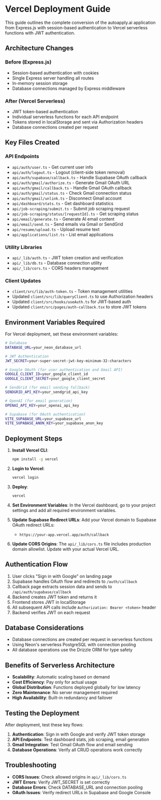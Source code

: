 # Vercel Deployment Guide

This guide outlines the complete conversion of the autoapply.ai application from Express.js with session-based authentication to Vercel serverless functions with JWT authentication.

## Architecture Changes

### Before (Express.js)
- Session-based authentication with cookies
- Single Express server handling all routes
- In-memory session storage
- Database connections managed by Express middleware

### After (Vercel Serverless)
- JWT token-based authentication
- Individual serverless functions for each API endpoint
- Tokens stored in localStorage and sent via Authorization headers
- Database connections created per request

## Key Files Created

### API Endpoints
- `api/auth/user.ts` - Get current user info
- `api/auth/logout.ts` - Logout (client-side token removal)
- `api/auth/supabase/callback.ts` - Handle Supabase OAuth callback
- `api/auth/gmail/authorize.ts` - Generate Gmail OAuth URL
- `api/auth/gmail/callback.ts` - Handle Gmail OAuth callback
- `api/auth/gmail/status.ts` - Check Gmail connection status
- `api/auth/gmail/unlink.ts` - Disconnect Gmail account
- `api/dashboard/stats.ts` - Get dashboard statistics
- `api/job-scraping/submit.ts` - Submit job scraping request
- `api/job-scraping/status/[requestId].ts` - Get scraping status
- `api/email/generate.ts` - Generate AI email content
- `api/email/send.ts` - Send emails via Gmail or SendGrid
- `api/resume/upload.ts` - Upload resume text
- `api/applications/list.ts` - List email applications

### Utility Libraries
- `api/_lib/auth.ts` - JWT token creation and verification
- `api/_lib/db.ts` - Database connection utility
- `api/_lib/cors.ts` - CORS headers management

### Client Updates
- `client/src/lib/auth-token.ts` - Token management utilities
- Updated `client/src/lib/queryClient.ts` to use Authorization headers
- Updated `client/src/hooks/useAuth.ts` for JWT-based auth
- Updated `client/src/pages/auth-callback.tsx` to store JWT tokens

## Environment Variables Required

For Vercel deployment, set these environment variables:

```bash
# Database
DATABASE_URL=your_neon_database_url

# JWT Authentication
JWT_SECRET=your-super-secret-jwt-key-minimum-32-characters

# Google OAuth (for user authentication and Gmail API)
GOOGLE_CLIENT_ID=your_google_client_id
GOOGLE_CLIENT_SECRET=your_google_client_secret

# SendGrid (for email sending fallback)
SENDGRID_API_KEY=your_sendgrid_api_key

# OpenAI (for email generation)
OPENAI_API_KEY=your_openai_api_key

# Supabase (for OAuth authentication)
VITE_SUPABASE_URL=your_supabase_url
VITE_SUPABASE_ANON_KEY=your_supabase_anon_key
```

## Deployment Steps

1. **Install Vercel CLI**:
   ```bash
   npm install -g vercel
   ```

2. **Login to Vercel**:
   ```bash
   vercel login
   ```

3. **Deploy**:
   ```bash
   vercel
   ```

4. **Set Environment Variables**:
   In the Vercel dashboard, go to your project settings and add all required environment variables.

5. **Update Supabase Redirect URLs**:
   Add your Vercel domain to Supabase OAuth redirect URLs:
   - `https://your-app.vercel.app/auth/callback`

6. **Update CORS Origins**:
   The `api/_lib/cors.ts` file includes production domain allowlist. Update with your actual Vercel URL.

## Authentication Flow

1. User clicks "Sign in with Google" on landing page
2. Supabase handles OAuth flow and redirects to `/auth/callback`
3. Callback page extracts session data and sends to `/api/auth/supabase/callback`
4. Backend creates JWT token and returns it
5. Frontend stores JWT in localStorage
6. All subsequent API calls include `Authorization: Bearer <token>` header
7. Backend verifies JWT on each request

## Database Considerations

- Database connections are created per request in serverless functions
- Using Neon's serverless PostgreSQL with connection pooling
- All database operations use the Drizzle ORM for type safety

## Benefits of Serverless Architecture

- **Scalability**: Automatic scaling based on demand
- **Cost Efficiency**: Pay only for actual usage
- **Global Distribution**: Functions deployed globally for low latency
- **Zero Maintenance**: No server management required
- **High Availability**: Built-in redundancy and failover

## Testing the Deployment

After deployment, test these key flows:

1. **Authentication**: Sign in with Google and verify JWT token storage
2. **API Endpoints**: Test dashboard stats, job scraping, email generation
3. **Gmail Integration**: Test Gmail OAuth flow and email sending
4. **Database Operations**: Verify all CRUD operations work correctly

## Troubleshooting

- **CORS Issues**: Check allowed origins in `api/_lib/cors.ts`
- **JWT Errors**: Verify JWT_SECRET is set correctly
- **Database Errors**: Check DATABASE_URL and connection pooling
- **OAuth Issues**: Verify redirect URLs in Supabase and Google Console